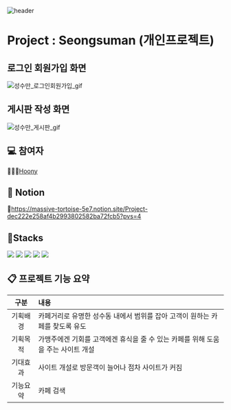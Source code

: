 




![header](https://capsule-render.vercel.app/api?type=waving&color=auto&height=200&section=header&text=Travel%20Together&fontSize=90)

# Project : Seongsuman (개인프로젝트)

## 로그인 회원가입 화면
![성수만_로그인회원가입_gif](https://github.com/Hoonyyyy/Seongsuman_project/assets/111875357/a6d04ba2-6b90-4b8f-a703-ce0504fbf864)

## 게시판 작성 화면
![성수만_게시판_gif](https://github.com/Hoonyyyy/Seongsuman_project/assets/111875357/d1a485bb-5585-47dd-99d5-26b10a0c1f7c)

## 💻 참여자
👩🏻‍💻[Hoony](https://github.com/Hoonyyyy) 


## :bookmark_tabs: Notion
:round_pushpin:https://massive-tortoise-5e7.notion.site/Project-dec222e258af4b2993802582ba72fcb5?pvs=4



## 🚀Stacks
<img src="https://img.shields.io/badge/HTML-E34F26?style=flat&logo=HTML5&logoColor=white"/> <img src="https://img.shields.io/badge/CSS3-1572B6?style=flat&logo=CSS3&logoColor=white"/> <img src="https://img.shields.io/badge/JAVASCRIPT-7DF1E?style=flat&logo=Javascript&logoColor=white"/> <img src="https://img.shields.io/badge/SPRING-6DB33F?style=flat&logo=SPRING&logoColor=white"/> <img src="https://img.shields.io/badge/Mysql-4479A1?style=flat&logo=MYSQL&logoColor=white"/>




## 📋 프로젝트 기능 요약
|구분|내용|
|:---:|:---|
|기획배경|카페거리로 유명한 성수동 내에서 범위를 잡아 고객이 원하는 카페를 찾도록 유도|
|기획목적|가맹주에겐 기회를 고객에겐 휴식을 줄 수 있는 카페를 위해 도움을 주는 사이트 개설|
|기대효과|사이트 개설로 방문객이 늘어나 점차 사이트가 커짐|
|기능요약|카페 검색|
